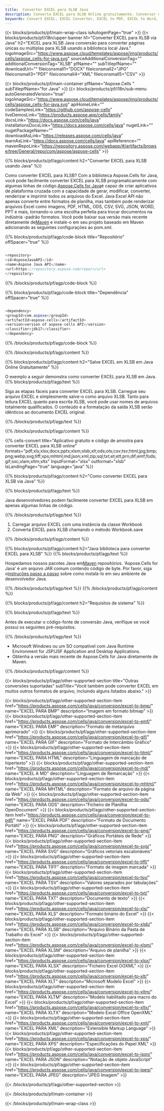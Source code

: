 ```yaml
---
title:  Converter EXCEL para XLSB Java
description: Converta EXCEL para XLSB Online gratuitamente. Conversor de EXCEL para XLSB Online Gratuito. Java EXCEL para XLSB. EXCEL para XLSB via Java.
keywords: Convert EXCEL, EXCEL Converter, EXCEL to PDF, EXCEL to Word, EXCEL to PPT, EXCEL to Image
---
```

{{< blocks/products/pf/main-wrap-class isAutogenPage="true" >}}
{{< blocks/products/pf/i18n/upper-banner h1="Converter EXCEL para XLSB via Java" h2="EXCEL para XLSB Java conversão para converter páginas únicas ou múltiplas para XLSB usando a biblioteca local Java." logoImageSrc="https://www.aspose.cloud/templates/aspose/img/products/cells/aspose_cells-for-java.svg" sourceAdditionalConversionTag="" additionalConversionTag="XLSB" pfName="" subTitlepfName="" downloadUrl="" fileiconsmall1="DOCX" fileiconsmall2="JPG" fileiconsmall3="PDF" fileiconsmall4="XML" fileiconsmall5="CSV" >}}

{{< blocks/products/pf/main-container pfName="Aspose.Cells " subTitlepfName="for Java" >}}
{{< blocks/products/pf/i18n/sub-menu autoGeneratedVersion="true" logoImageSrc="https://www.aspose.cloud/templates/aspose/img/products/cells/aspose_cells-for-java.svg" apiHomeLink="" codeSamplesLink="https://github.com/aspose-cells" liveDemosLink="https://products.aspose.app/cells/family" docsLink="https://docs.aspose.com/cells/java" installationsDocsLink="https://docs.aspose.com/cells/java" nugetLink="" nugetPackageName="" downloadAsLink="https://releases.aspose.com/cells/java" learnAsLink="https://docs.aspose.com/cells/java" apiReference="" mavenRepoLink="https://repository.aspose.com/webapp/#/artifacts/browse/tree/General/repo/com/aspose/aspose-cells" >}}


{{% blocks/products/pf/agp/content h2="Converter EXCEL para XLSB usando Java" %}}

 Como converter EXCEL para XLSB? Com a biblioteca Aspose.Cells for Java, você pode facilmente converter EXCEL para XLSB programaticamente com algumas linhas de código.[Aspose.Cells for Java](https://products.aspose.com/cells/java)é capaz de criar aplicativos de plataforma cruzada com a capacidade de gerar, modificar, converter, renderizar e imprimir todos os arquivos do Excel. Java Excel API não apenas converte entre formatos de planilha, mas também pode renderizar arquivos Excel como imagens, PDF, HTML, ODS, CSV, SVG, JSON, WORD, PPT e mais, tornando-o uma escolha perfeita para trocar documentos na indústria -padrão formatos. Você pode baixar sua versão mais recente diretamente de[Maven](https://repository.aspose.com/webapp/#/artifacts/browse/tree/General/repo/com/aspose/aspose-cells) e instale-o em seu projeto baseado em Maven adicionando as seguintes configurações ao pom.xml.

{{% blocks/products/pf/agp/code-block title="Repositório" offSpacer="true" %}}

```cs

<repository>
<id>AsposeJavaAPI</id>
<name>Aspose Java API</name>
<url>https://repository.aspose.com/repo/</url>
</repository>

```

{{% /blocks/products/pf/agp/code-block %}}

{{% blocks/products/pf/agp/code-block title="Dependência" offSpacer="true" %}}

```cs

<dependency>
<groupId>com.aspose</groupId>
<artifactId>aspose-cells</artifactId>
<version>version of aspose-cells API</version>
<classifier>jdk17</classifier>
</dependency>

```

{{% /blocks/products/pf/agp/code-block %}}

{{% /blocks/products/pf/agp/content %}}

{{% blocks/products/pf/agp/content h2="Salve EXCEL em XLSB em Java Online Gratuitamente" %}}

O exemplo a seguir demonstra como converter EXCEL para XLSB em Java.
{{% blocks/products/pf/agp/text %}}

Siga as etapas fáceis para converter EXCEL para XLSB. Carregue seu arquivo EXCEL e simplesmente salve-o como arquivo XLSB. Tanto para leitura EXCEL quanto para escrita XLSB, você pode usar nomes de arquivos totalmente qualificados. O conteúdo e a formatação da saída XLSB serão idênticos ao documento EXCEL original.

{{% /blocks/products/pf/agp/text %}}

{{% /blocks/products/pf/agp/content %}}

{{% cells-convert title="Aplicativo gratuito e código de amostra para converter EXCEL para XLSB online" formats="pdf;xls;xlsx;docx;pptx;xlsm;xlsb;xlt;ods;ots;csv;tsv;html;jpg;bmp;png;webp;svg;tiff;xps;mhtml;md;json;xml;zip;sql;txt;et;ett;prn;dif;emf;fods;gif;sxc;xlam;xltm;xltx" InputFormat="xlsx" outformat="xlsb" IsLandingPage="true" language="java" %}}

{{% blocks/products/pf/agp/content h2="Como converter EXCEL para XLSB via Java" %}}

{{% blocks/products/pf/agp/text %}}

 Java desenvolvedores podem facilmente converter EXCEL para XLSB em apenas algumas linhas de código.

{{% /blocks/products/pf/agp/text %}}

1.  Carregar arquivo EXCEL com uma instância da classe Workbook
1.  Converta EXCEL para XLSB chamando o método Workbook.save

{{% /blocks/products/pf/agp/content %}}

{{% blocks/products/pf/agp/content h2="Java biblioteca para converter EXCEL para XLSB" %}}
{{% blocks/products/pf/agp/text %}}

 Hospedamos nossos pacotes Java em[Maven](https://repository.aspose.com/webapp/#/artifacts/browse/tree/General/repo/com/aspose/aspose-cells) repositórios. 'Aspose.Cells for Java' é um arquivo JAR comum contendo código de byte. Por favor, siga o[instruções passo a passo](https://docs.aspose.com/cells/java/installation/) sobre como instalá-lo em seu ambiente de desenvolvedor Java.

{{% /blocks/products/pf/agp/text %}}
{{% /blocks/products/pf/agp/content %}}

{{% blocks/products/pf/agp/content h2="Requisitos de sistema" %}}

{{% blocks/products/pf/agp/text %}}

 Antes de executar o código-fonte de conversão Java, verifique se você possui os seguintes pré-requisitos.

{{% /blocks/products/pf/agp/text %}}

- Microsoft Windows ou um SO compatível com Java Runtime Environment for JSP/JSF Application and Desktop Applications.
- Obtenha a versão mais recente de Aspose.Cells for Java diretamente de Maven.

{{% /blocks/products/pf/agp/content %}}


{{< blocks/products/pf/agp/other-supported-section title="Outras conversões suportadas" subTitle="Você também pode converter EXCEL em muitos outros formatos de arquivo, incluindo alguns listados abaixo." >}}

{{< blocks/products/pf/agp/other-supported-section-item href="https://products.aspose.com/cells/java/conversion/excel-to-bmp/" name="EXCEL PARA BMP" description="Imagem em formato bitmap" >}}
{{< blocks/products/pf/agp/other-supported-section-item href="https://products.aspose.com/cells/java/conversion/excel-to-emf/" name="EXCEL PARA EMF" description="Formato de metarquivo aprimorado" >}}
{{< blocks/products/pf/agp/other-supported-section-item href="https://products.aspose.com/cells/java/conversion/excel-to-gif/" name="EXCEL PARA GIF" description="Formato de Intercâmbio Gráfico" >}}
{{< blocks/products/pf/agp/other-supported-section-item href="https://products.aspose.com/cells/java/conversion/excel-to-html/" name="EXCEL PARA HTML" description="Linguagem de marcação de hipertexto" >}}
{{< blocks/products/pf/agp/other-supported-section-item href="https://products.aspose.com/cells/java/conversion/excel-to-md/" name="EXCEL A MD" description="Linguagem de Remarcação" >}}
{{< blocks/products/pf/agp/other-supported-section-item href="https://products.aspose.com/cells/java/conversion/excel-to-mhtml/" name="EXCEL PARA MHTML" description="Formato de arquivo da página da Web" >}}
{{< blocks/products/pf/agp/other-supported-section-item href="https://products.aspose.com/cells/java/conversion/excel-to-ods/" name="EXCEL PARA ODS" description="Ficheiro de Planilha OpenDocument" >}}
{{< blocks/products/pf/agp/other-supported-section-item href="https://products.aspose.com/cells/java/conversion/excel-to-pdf/" name="EXCEL PARA PDF" description="Formato de Documento Portátil" >}}
{{< blocks/products/pf/agp/other-supported-section-item href="https://products.aspose.com/cells/java/conversion/excel-to-png/" name="EXCEL PARA PNG" description="Gráficos Portáteis de Rede" >}}
{{< blocks/products/pf/agp/other-supported-section-item href="https://products.aspose.com/cells/java/conversion/excel-to-svg/" name="EXCEL PARA SVG" description="Gráficos vetoriais escalonáveis" >}}
{{< blocks/products/pf/agp/other-supported-section-item href="https://products.aspose.com/cells/java/conversion/excel-to-tiff/" name="EXCEL PARA TIFF" description="Formato de imagem marcada" >}}
{{< blocks/products/pf/agp/other-supported-section-item href="https://products.aspose.com/cells/java/conversion/excel-to-tsv/" name="EXCEL PARA TSV" description="Valores separados por tabulações" >}}
{{< blocks/products/pf/agp/other-supported-section-item href="https://products.aspose.com/cells/java/conversion/excel-to-txt/" name="EXCEL PARA TXT" description="Documento de texto" >}}
{{< blocks/products/pf/agp/other-supported-section-item href="https://products.aspose.com/cells/java/conversion/excel-to-xls/" name="EXCEL PARA XLS" description="Formato binário do Excel" >}}
{{< blocks/products/pf/agp/other-supported-section-item href="https://products.aspose.com/cells/java/conversion/excel-to-xlsb/" name="EXCEL PARA XLSB" description="Arquivo Binário da Pasta de Trabalho do Excel" >}}
{{< blocks/products/pf/agp/other-supported-section-item href="https://products.aspose.com/cells/java/conversion/excel-to-xlsm/" name="EXCEL PARA XLSM" description="Arquivo de planilha" >}}
{{< blocks/products/pf/agp/other-supported-section-item href="https://products.aspose.com/cells/java/conversion/excel-to-xlsx/" name="EXCEL PARA XLSX" description="Ficheiro Excel OOXML" >}}
{{< blocks/products/pf/agp/other-supported-section-item href="https://products.aspose.com/cells/java/conversion/excel-to-xlt/" name="EXCEL PARA XLT" description="Microsoft Modelo Excel" >}}
{{< blocks/products/pf/agp/other-supported-section-item href="https://products.aspose.com/cells/java/conversion/excel-to-xltm/" name="EXCEL PARA XLTM" description="Modelo habilitado para macro do Excel" >}}
{{< blocks/products/pf/agp/other-supported-section-item href="https://products.aspose.com/cells/java/conversion/excel-to-xltx/" name="EXCEL PARA XLTX" description="Modelo Excel Office OpenXML" >}}
{{< blocks/products/pf/agp/other-supported-section-item href="https://products.aspose.com/cells/java/conversion/excel-to-xml/" name="EXCEL PARA XML" description="Extensible Markup Language" >}}
{{< blocks/products/pf/agp/other-supported-section-item href="https://products.aspose.com/cells/java/conversion/excel-to-xps/" name="EXCEL PARA XPS" description="Especificações do Papel XML" >}}
{{< blocks/products/pf/agp/other-supported-section-item href="https://products.aspose.com/cells/java/conversion/excel-to-json/" name="EXCEL PARA JSON" description="Notação de objeto JavaScript" >}}
{{< blocks/products/pf/agp/other-supported-section-item href="https://products.aspose.com/cells/java/conversion/excel-to-jpeg/" name="EXCEL PARA JPEG" description="JPEG Imagem" >}}

{{< /blocks/products/pf/agp/other-supported-section >}}

{{< /blocks/products/pf/main-container >}}
    
{{< /blocks/products/pf/main-wrap-class >}}
